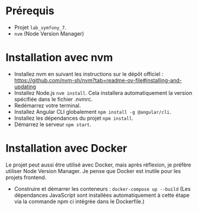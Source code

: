 # Prérequis

- Projet `lab_symfony_7`.
- `nvm` (Node Version Manager)

# Installation avec nvm

- Installez nvm en suivant les instructions sur le dépôt officiel : https://github.com/nvm-sh/nvm?tab=readme-ov-file#installing-and-updating
- Installez Node.js `nvm install`. Cela installera automatiquement la version spécifiée dans le fichier .nvmrc.
- Redémarrez votre terminal.
- Installez Angular CLI globalement `npm install -g @angular/cli`.
- Installez les dépendances du projet `npm install`.
- Démarrez le serveur `npm start`.

# Installation avec Docker

Le projet peut aussi être utilisé avec Docker, mais après réflexion, je préfère utiliser Node Version Manager. Je pense que Docker est inutile pour les projets frontend.

- Construire et démarrer les conteneurs : `docker-compose up --build`
(Les dépendances JavaScript sont installées automatiquement à cette étape via la commande npm ci intégrée dans le Dockerfile.)